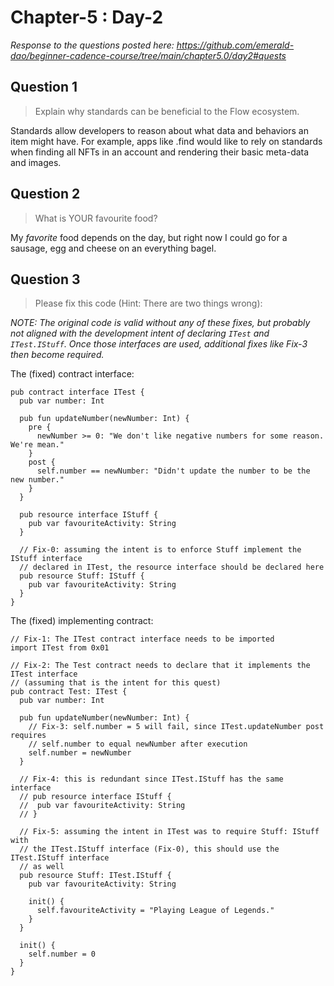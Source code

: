 # Chapter-5 : Day-2

*Response to the questions posted here: https://github.com/emerald-dao/beginner-cadence-course/tree/main/chapter5.0/day2#quests*

## Question 1

> Explain why standards can be beneficial to the Flow ecosystem.

Standards allow developers to reason about what data and behaviors an item might have.  For example, apps like .find would like to rely on standards when finding all NFTs in an account and rendering their basic meta-data and images.

## Question 2

> What is YOUR favourite food?

My *favorite* food depends on the day, but right now I could go for a sausage, egg and cheese on an everything bagel.

## Question 3

> Please fix this code (Hint: There are two things wrong):

*NOTE: The original code is valid without any of these fixes, but probably not aligned with the development intent of declaring `ITest` and `ITest.IStuff`.  Once those interfaces are used, additional fixes like Fix-3 then become required.*

The (fixed) contract interface:

```cadence
pub contract interface ITest {
  pub var number: Int

  pub fun updateNumber(newNumber: Int) {
    pre {
      newNumber >= 0: "We don't like negative numbers for some reason. We're mean."
    }
    post {
      self.number == newNumber: "Didn't update the number to be the new number."
    }
  }

  pub resource interface IStuff {
    pub var favouriteActivity: String
  }

  // Fix-0: assuming the intent is to enforce Stuff implement the IStuff interface
  // declared in ITest, the resource interface should be declared here
  pub resource Stuff: IStuff {
    pub var favouriteActivity: String
  }
}
```

The (fixed) implementing contract:

```cadence
// Fix-1: The ITest contract interface needs to be imported
import ITest from 0x01

// Fix-2: The Test contract needs to declare that it implements the ITest interface
// (assuming that is the intent for this quest)
pub contract Test: ITest {
  pub var number: Int

  pub fun updateNumber(newNumber: Int) {
    // Fix-3: self.number = 5 will fail, since ITest.updateNumber post requires
    // self.number to equal newNumber after execution
    self.number = newNumber
  }

  // Fix-4: this is redundant since ITest.IStuff has the same interface
  // pub resource interface IStuff {
  //  pub var favouriteActivity: String
  // }

  // Fix-5: assuming the intent in ITest was to require Stuff: IStuff with
  // the ITest.IStuff interface (Fix-0), this should use the ITest.IStuff interface
  // as well
  pub resource Stuff: ITest.IStuff {
    pub var favouriteActivity: String

    init() {
      self.favouriteActivity = "Playing League of Legends."
    }
  }

  init() {
    self.number = 0
  }
}
```
